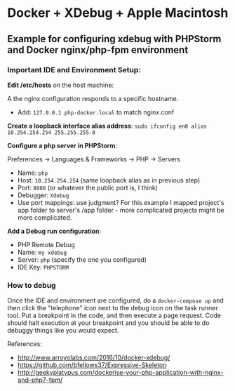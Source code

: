 # Docker + XDebug + Apple Macintosh
## Example for configuring xdebug with PHPStorm and Docker nginx/php-fpm environment
### Important IDE and Environment Setup:

**Edit /etc/hosts** on the host machine:

A the nginx configuration responds to a specific hostname.
- Add: ```127.0.0.1 php-docker.local``` to match nginx.conf

**Create a loopback interface alias address**: ```sudo ifconfig en0 alias 10.254.254.254 255.255.255.0```

**Configure a php server in PHPStorm**:

Preferences -> Languages & Frameworks -> PHP -> Servers
- Name: ```php```
- Host: ```10.254.254.254``` (same loopback alias as in previous step)
- Port: ```8080``` (or whatever the public port is, I think)
- Debugger: ```Xdebug```
- Use port mappings: use judgment? For this example I mapped project's app folder to server's /app folder - more complicated projects might be more complicated.
    
**Add a Debug run configuration**:
- PHP Remote Debug
- Name: ```my xdebug```
- Server: ```php``` (specify the one you configured)
- IDE Key: ```PHPSTORM```

### How to debug

Once the IDE and environment are configured, do a ```docker-compose up``` and then click the "telephone" icon next to the debug icon on the task runner tool. Put a breakpoint in the code, and then execute a page request. Code should halt execution at your breakpoint and you should be able to do debuggy things like you would expect.

References:
- http://www.arroyolabs.com/2016/10/docker-xdebug/
- https://github.com/bfellows37/Expressive-Skeleton
- http://geekyplatypus.com/dockerise-your-php-application-with-nginx-and-php7-fpm/
